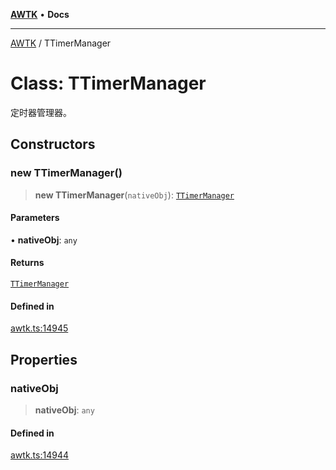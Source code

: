 [**AWTK**](../README.md) • **Docs**

***

[AWTK](../globals.md) / TTimerManager

# Class: TTimerManager

定时器管理器。

## Constructors

### new TTimerManager()

> **new TTimerManager**(`nativeObj`): [`TTimerManager`](TTimerManager.md)

#### Parameters

• **nativeObj**: `any`

#### Returns

[`TTimerManager`](TTimerManager.md)

#### Defined in

[awtk.ts:14945](https://github.com/zlgopen/awtk-binding/blob/a700388ad7cc060c10001c4cf776a40433e0a4e7/tools/code_gen/js/output/awtk.ts#L14945)

## Properties

### nativeObj

> **nativeObj**: `any`

#### Defined in

[awtk.ts:14944](https://github.com/zlgopen/awtk-binding/blob/a700388ad7cc060c10001c4cf776a40433e0a4e7/tools/code_gen/js/output/awtk.ts#L14944)
